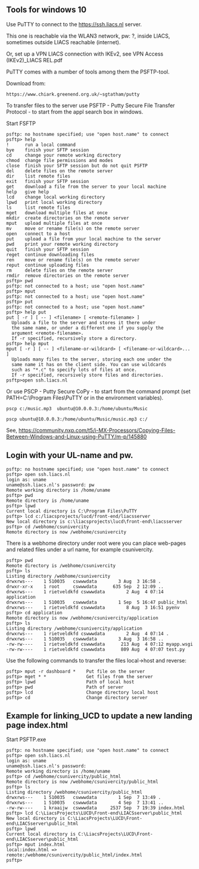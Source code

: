 ## Tools for windows 10

Use PuTTY to connect to the https://ssh.liacs.nl server.


This one is reachable via the WLAN3 network, pw: ?, inside LIACS, sometimes outside LIACS reachable (internet).

Or, set up a VPN LIACS connection with IKEv2, see VPN Access (IKEv2)_LIACS REL.pdf

PuTTY comes with a number of tools among them the PSFTP-tool. 

Download from:

```
https://www.chiark.greenend.org.uk/~sgtatham/putty
```

To transfer files to the server use PSFTP - Putty Secure File Transfer Protocol - to start from the appl search box in windows.

Start FSFTP

```
psftp: no hostname specified; use "open host.name" to connect
psftp> help
!      run a local command
bye    finish your SFTP session
cd     change your remote working directory
chmod  change file permissions and modes
close  finish your SFTP session but do not quit PSFTP
del    delete files on the remote server
dir    list remote files
exit   finish your SFTP session
get    download a file from the server to your local machine
help   give help
lcd    change local working directory
lpwd   print local working directory
ls     list remote files
mget   download multiple files at once
mkdir  create directories on the remote server
mput   upload multiple files at once
mv     move or rename file(s) on the remote server
open   connect to a host
put    upload a file from your local machine to the server
pwd    print your remote working directory
quit   finish your SFTP session
reget  continue downloading files
ren    move or rename file(s) on the remote server
reput  continue uploading files
rm     delete files on the remote server
rmdir  remove directories on the remote server
psftp> pwd
psftp: not connected to a host; use "open host.name"
psftp> mput
psftp: not connected to a host; use "open host.name"
psftp> put
psftp: not connected to a host; use "open host.name"
psftp> help put
put [ -r ] [ -- ] <filename> [ <remote-filename> ]
  Uploads a file to the server and stores it there under
  the same name, or under a different one if you supply the
  argument <remote-filename>.
  If -r specified, recursively store a directory.
psftp> help mput
mput [ -r ] [ -- ] <filename-or-wildcard> [ <filename-or-wildcard>... ]
  Uploads many files to the server, storing each one under the
  same name it has on the client side. You can use wildcards
  such as "*.c" to specify lots of files at once.
  If -r specified, recursively store files and directories.
psftp>open ssh.liacs.nl
```

Or use PSCP - Putty Secure CoPy - to start from the command prompt (set PATH=C:\Program Files\PuTTY or in the environment variables).

```
pscp c:/music.mp3  ubuntu@10.0.0.3:/home/ubuntu/Music

pscp ubuntu@10.0.0.3:/home/ubuntu/Music/music.mp3 c:/
```

See, https://community.nxp.com/t5/i-MX-Processors/Copying-Files-Between-Windows-and-Linux-using-PuTTY/m-p/145880

## Login with your UL-name and pw.

```
psftp: no hostname specified; use "open host.name" to connect
psftp> open ssh.liacs.nl
login as: uname
uname@ssh.liacs.nl's password: pw
Remote working directory is /home/uname
psftp> pwd
Remote directory is /home/uname
psftp> lpwd
Current local directory is C:\Program Files\PuTTY
psftp> lcd c:/liacsprojects/lucd/front-end/liacsserver
New local directory is c:\liacsprojects\lucd\front-end\liacsserver
psftp> cd /webhome/csunivercity
Remote directory is now /webhome/csunivercity
```

There is a webhome directory under root were you can place web-pages and related files under a url name, for example csunivercity.

```
psftp> pwd
Remote directory is /webhome/csunivercity
psftp> ls
Listing directory /webhome/csunivercity
drwxrws---    1 510035   cswwwdata        3 Aug  3 16:58 .
drwxr-xr-x    1 root     cswwwdata      635 Sep  2 12:09 ..
drwxrws---    1 rietveldkfd cswwwdata        2 Aug  4 07:14 application
drwxrws---    1 510035   cswwwdata        1 Sep  5 16:47 public_html
drwxrws---    1 rietveldkfd cswwwdata        8 Aug  3 16:51 pyenv
psftp> cd application
Remote directory is now /webhome/csunivercity/application
psftp> ls
Listing directory /webhome/csunivercity/application
drwxrws---    1 rietveldkfd cswwwdata        2 Aug  4 07:14 .
drwxrws---    1 510035   cswwwdata        3 Aug  3 16:58 ..
-rw-rw----    1 rietveldkfd cswwwdata      213 Aug  4 07:12 myapp.wsgi
-rw-rw----    1 rietveldkfd cswwwdata      809 Aug  4 07:07 test.py
```

Use the following commands to transfer the files local->host and reverse:

```
psftp> mput -r dashboard *    Put file on the server
psftp> mget * *               Get files from the server
psftp> lpwd                   Path of local host
psftp> pwd                    Path of server
psftp> lcd                    Change directory local host
psftp> cd                     Change directory server
```

## Example for linking_UCD to update a new landing page index.html

Start PSFTP.exe  

```
psftp: no hostname specified; use "open host.name" to connect
psftp> open ssh.liacs.nl
login as: uname
uname@ssh.liacs.nl's password:
Remote working directory is /home/uname
psftp> cd /webhome/csunivercity/public_html
Remote directory is now /webhome/csunivercity/public_html
psftp> ls
Listing directory /webhome/csunivercity/public_html
drwxrws---    1 510035   cswwwdata        1 Sep  7 13:49 .
drwxrws---    1 510035   cswwwdata        4 Sep  7 13:41 ..
-rw-rw----    1 kraaijw  cswwwdata     2537 Sep  7 19:39 index.html
psftp> lcd C:\LiacsProjects\LUCD\Front-end\LIACSserver\public_html
New local directory is C:\LiacsProjects\LUCD\Front-end\LIACSserver\public_html
psftp> lpwd
Current local directory is C:\LiacsProjects\LUCD\Front-end\LIACSserver\public_html
psftp> mput index.html
local:index.html => remote:/webhome/csunivercity/public_html/index.html
psftp>
```
